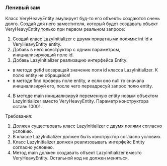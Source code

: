 
### Ленивый зам

Класс VeryHeavyEntity эмулирует буд-то его объекты создаются очень долго.
Создай для него заместителя, который будет создавать объект VeryHeavyEntity только при первом реальном запросе:
1. Создай класс LazyInitializer с двумя приватными полями: int id и VeryHeavyEntity entity.
2. Добавь в него конструктор с одним параметром, инициализирующий поле id.
3. Добавь LazyInitializer реализацию интерфейса Entity:
- в методе getId возвращай значение поля id класса LazyInitializer. К полю entity не обращайся!
- в методе find проверь поле entity, и если оно null то сначала инициализируй его, после чего переадресуй запрос полю entity.
4. В методе main инициализируй переменную entity новым объектом LazyInitializer вместо VeryHeavyEntity. Параметр конструктора оставь 10001.


Требования:
1.	Должен существовать класс LazyInitializer с двумя полями согласно условию.
2.	В классе LazyInitializer должен быть конструктор согласно условию.
3.	Класс LazyInitializer должен реализовывать интерфейс Entity согласно условию.
4.	Метод main должен создавать объект LazyInitializer вместо VeryHeavyEntity. Остальной код не должен меняться.



